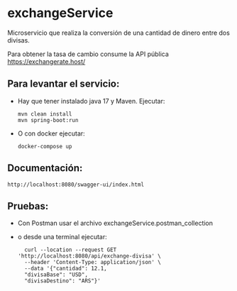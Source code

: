 # exchangeService
Microservicio que realiza la conversión de una cantidad de dinero entre dos divisas.

Para obtener la tasa de cambio consume la API pública https://exchangerate.host/

## Para levantar el servicio:
- Hay que tener instalado java 17 y Maven.  Ejecutar:

      mvn clean install
      mvn spring-boot:run

- O con docker ejecutar:

      docker-compose up

## Documentación:

    http://localhost:8080/swagger-ui/index.html

## Pruebas:
- Con Postman usar el archivo exchangeService.postman_collection

- o desde una terminal ejecutar:

		curl --location --request GET 'http://localhost:8080/api/exchange-divisa' \
		--header 'Content-Type: application/json' \
		--data '{"cantidad": 12.1,
		"divisaBase": "USD",
		"divisaDestino": "ARS"}'
